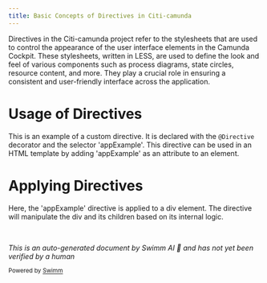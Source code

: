 ```yaml
---
title: Basic Concepts of Directives in Citi-camunda
---
```

Directives in the Citi-camunda project refer to the stylesheets that are used to control the appearance of the user interface elements in the Camunda Cockpit. These stylesheets, written in LESS, are used to define the look and feel of various components such as process diagrams, state circles, resource content, and more. They play a crucial role in ensuring a consistent and user-friendly interface across the application.

# Usage of Directives

This is an example of a custom directive. It is declared with the `@Directive` decorator and the selector 'appExample'. This directive can be used in an HTML template by adding 'appExample' as an attribute to an element.

# Applying Directives

Here, the 'appExample' directive is applied to a div element. The directive will manipulate the div and its children based on its internal logic.

&nbsp;

*This is an auto-generated document by Swimm AI 🌊 and has not yet been verified by a human*

<SwmMeta version="3.0.0" repo-id="Z2l0aHViJTNBJTNBQ2l0aS1jYW11bmRhJTNBJTNBZ2lsYWRuYXZvdA==" repo-name="Citi-camunda" doc-type="overview"><sup>Powered by [Swimm](/)</sup></SwmMeta>

